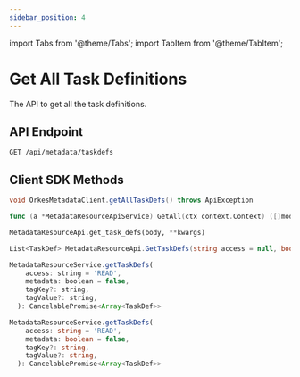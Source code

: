```yaml
---
sidebar_position: 4
---
```

import Tabs from '@theme/Tabs';
import TabItem from '@theme/TabItem';

# Get All Task Definitions

The API to get all the task definitions.

## API Endpoint
```
GET /api/metadata/taskdefs
```

## Client SDK Methods

<Tabs>
<TabItem value="Java" label="Java">

```java
void OrkesMetadataClient.getAllTaskDefs() throws ApiException
```

</TabItem>
<TabItem value="Go" label="Go">

```go
func (a *MetadataResourceApiService) GetAll(ctx context.Context) ([]model.WorkflowDef, *http.Response, error)
```

</TabItem>
<TabItem value="Python" label="Python">

```python
MetadataResourceApi.get_task_defs(body, **kwargs)
```

</TabItem>
<TabItem value="CSharp" label="CSharp">

```csharp
List<TaskDef> MetadataResourceApi.GetTaskDefs(string access = null, bool? metadata = null, string tagKey = null, string tagValue = null)
```

</TabItem>
<TabItem value="Javascript" label="Javascript">

```javascript
MetadataResourceService.getTaskDefs(
    access: string = 'READ',
    metadata: boolean = false,
    tagKey?: string,
    tagValue?: string,
  ): CancelablePromise<Array<TaskDef>>
```

</TabItem>
<TabItem value="Typescript" label="Typescript">

```typescript
MetadataResourceService.getTaskDefs(
    access: string = 'READ',
    metadata: boolean = false,
    tagKey?: string,
    tagValue?: string,
  ): CancelablePromise<Array<TaskDef>>
```

</TabItem>
</Tabs>
